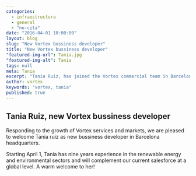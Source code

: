 ```yaml
---
categories: 
  - infraestructura
  - general
  - "no-cita"
date: "2016-04-01 10:00:00"
layout: blog
slug: "New Vortex bussiness developer"
title: "New Vortex bussiness developer"
"featured-img-url": Tania.jpg
"featured-img-alt": Tania
tags: null
meta: Tania
excerpt: "Tania Ruiz, has joined the Vortex commercial team in Barcelona. Tania has nine years experience in the renewable energy and environmental sectors and will complement our current salesforce."
author: vortex
keywords: "vortex, tania"
published: true
---
```


##  Tania Ruiz, new Vortex bussiness developer

Responding to the growth of Vortex services and markets, we are pleased to welcome Tania ruiz as new bussiness developer in Barcelona headquarters.

Starting April 1, Tania has nine years experience in the renewable energy and environmental sectors and will complement our current salesforce at a global level. A warm welcome to her!
